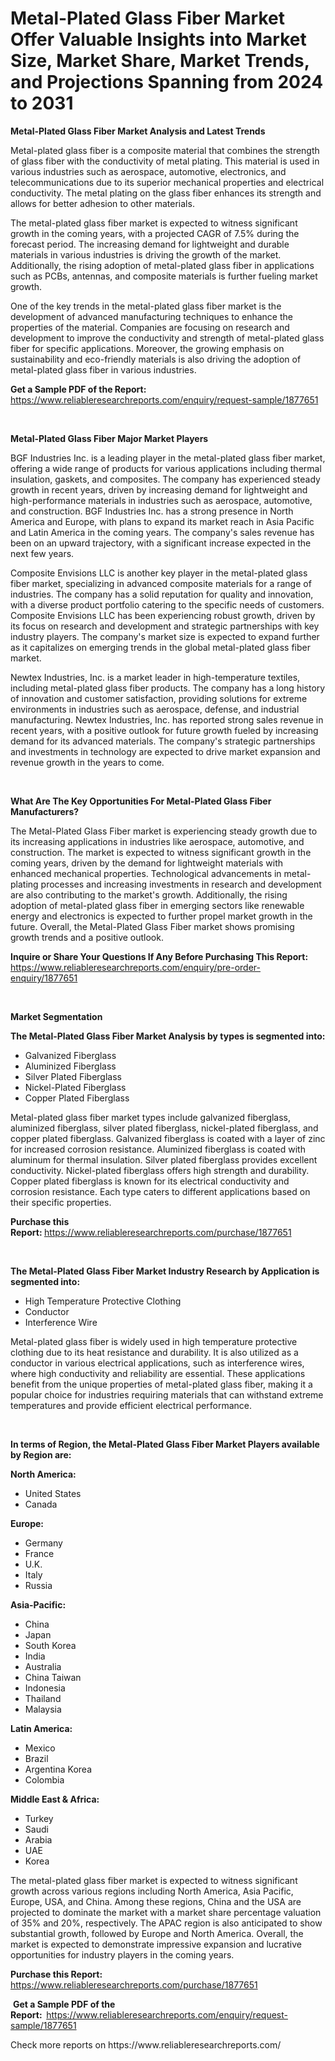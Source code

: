 <p><h1>Metal-Plated Glass Fiber Market Offer Valuable Insights into Market Size, Market Share, Market Trends, and Projections Spanning from 2024 to 2031</h1></p><p><strong>Metal-Plated Glass Fiber Market Analysis and Latest Trends</strong></p>
<p><p>Metal-plated glass fiber is a composite material that combines the strength of glass fiber with the conductivity of metal plating. This material is used in various industries such as aerospace, automotive, electronics, and telecommunications due to its superior mechanical properties and electrical conductivity. The metal plating on the glass fiber enhances its strength and allows for better adhesion to other materials.</p><p>The metal-plated glass fiber market is expected to witness significant growth in the coming years, with a projected CAGR of 7.5% during the forecast period. The increasing demand for lightweight and durable materials in various industries is driving the growth of the market. Additionally, the rising adoption of metal-plated glass fiber in applications such as PCBs, antennas, and composite materials is further fueling market growth.</p><p>One of the key trends in the metal-plated glass fiber market is the development of advanced manufacturing techniques to enhance the properties of the material. Companies are focusing on research and development to improve the conductivity and strength of metal-plated glass fiber for specific applications. Moreover, the growing emphasis on sustainability and eco-friendly materials is also driving the adoption of metal-plated glass fiber in various industries.</p></p>
<p><strong>Get a Sample PDF of the Report:&nbsp;</strong> <a href="https://www.reliableresearchreports.com/enquiry/request-sample/1877651">https://www.reliableresearchreports.com/enquiry/request-sample/1877651</a></p>
<p>&nbsp;</p>
<p><strong>Metal-Plated Glass Fiber Major Market Players</strong></p>
<p><p>BGF Industries Inc. is a leading player in the metal-plated glass fiber market, offering a wide range of products for various applications including thermal insulation, gaskets, and composites. The company has experienced steady growth in recent years, driven by increasing demand for lightweight and high-performance materials in industries such as aerospace, automotive, and construction. BGF Industries Inc. has a strong presence in North America and Europe, with plans to expand its market reach in Asia Pacific and Latin America in the coming years. The company's sales revenue has been on an upward trajectory, with a significant increase expected in the next few years.</p><p>Composite Envisions LLC is another key player in the metal-plated glass fiber market, specializing in advanced composite materials for a range of industries. The company has a solid reputation for quality and innovation, with a diverse product portfolio catering to the specific needs of customers. Composite Envisions LLC has been experiencing robust growth, driven by its focus on research and development and strategic partnerships with key industry players. The company's market size is expected to expand further as it capitalizes on emerging trends in the global metal-plated glass fiber market.</p><p>Newtex Industries, Inc. is a market leader in high-temperature textiles, including metal-plated glass fiber products. The company has a long history of innovation and customer satisfaction, providing solutions for extreme environments in industries such as aerospace, defense, and industrial manufacturing. Newtex Industries, Inc. has reported strong sales revenue in recent years, with a positive outlook for future growth fueled by increasing demand for its advanced materials. The company's strategic partnerships and investments in technology are expected to drive market expansion and revenue growth in the years to come.</p></p>
<p>&nbsp;</p>
<p><strong>What Are The Key Opportunities For Metal-Plated Glass Fiber Manufacturers?</strong></p>
<p><p>The Metal-Plated Glass Fiber market is experiencing steady growth due to its increasing applications in industries like aerospace, automotive, and construction. The market is expected to witness significant growth in the coming years, driven by the demand for lightweight materials with enhanced mechanical properties. Technological advancements in metal-plating processes and increasing investments in research and development are also contributing to the market's growth. Additionally, the rising adoption of metal-plated glass fiber in emerging sectors like renewable energy and electronics is expected to further propel market growth in the future. Overall, the Metal-Plated Glass Fiber market shows promising growth trends and a positive outlook.</p></p>
<p><strong>Inquire or Share Your Questions If Any Before Purchasing This Report:</strong> <a href="https://www.reliableresearchreports.com/enquiry/pre-order-enquiry/1877651">https://www.reliableresearchreports.com/enquiry/pre-order-enquiry/1877651</a></p>
<p>&nbsp;</p>
<p><strong>Market Segmentation</strong></p>
<p><strong>The Metal-Plated Glass Fiber Market Analysis by types is segmented into:</strong></p>
<p><ul><li>Galvanized Fiberglass</li><li>Aluminized Fiberglass</li><li>Silver Plated Fiberglass</li><li>Nickel-Plated Fiberglass</li><li>Copper Plated Fiberglass</li></ul></p>
<p><p>Metal-plated glass fiber market types include galvanized fiberglass, aluminized fiberglass, silver plated fiberglass, nickel-plated fiberglass, and copper plated fiberglass. Galvanized fiberglass is coated with a layer of zinc for increased corrosion resistance. Aluminized fiberglass is coated with aluminum for thermal insulation. Silver plated fiberglass provides excellent conductivity. Nickel-plated fiberglass offers high strength and durability. Copper plated fiberglass is known for its electrical conductivity and corrosion resistance. Each type caters to different applications based on their specific properties.</p></p>
<p><strong>Purchase this Report:&nbsp;</strong><a href="https://www.reliableresearchreports.com/purchase/1877651">https://www.reliableresearchreports.com/purchase/1877651</a></p>
<p>&nbsp;</p>
<p><strong>The Metal-Plated Glass Fiber Market Industry Research by Application is segmented into:</strong></p>
<p><ul><li>High Temperature Protective Clothing</li><li>Conductor</li><li>Interference Wire</li></ul></p>
<p><p>Metal-plated glass fiber is widely used in high temperature protective clothing due to its heat resistance and durability. It is also utilized as a conductor in various electrical applications, such as interference wires, where high conductivity and reliability are essential. These applications benefit from the unique properties of metal-plated glass fiber, making it a popular choice for industries requiring materials that can withstand extreme temperatures and provide efficient electrical performance.</p></p>
<p>&nbsp;</p>
<p><strong>In terms of Region, the Metal-Plated Glass Fiber Market Players available by Region are:</strong></p>
<p>
    <p> <strong> North America: </strong>
        <ul>
            <li>United States</li>
            <li>Canada</li>
        </ul>
        </p> 
    <p> <strong> Europe: </strong>
        <ul>
            <li>Germany</li>
            <li>France</li>
            <li>U.K.</li>
            <li>Italy</li>
            <li>Russia</li>
        </ul>
        </p> 
    <p> <strong> Asia-Pacific: </strong>
        <ul>
            <li>China</li>
            <li>Japan</li>
            <li>South Korea</li>
            <li>India</li>
            <li>Australia</li>
            <li>China Taiwan</li>
            <li>Indonesia</li>
            <li>Thailand</li>
            <li>Malaysia</li>
        </ul>
        </p> 
    <p> <strong> Latin America: </strong>
        <ul>
            <li>Mexico</li>
            <li>Brazil</li>
            <li>Argentina Korea</li>
            <li>Colombia</li>
        </ul>
        </p> 
    <p> <strong> Middle East & Africa: </strong>
        <ul>
            <li>Turkey</li>
            <li>Saudi</li>
            <li>Arabia</li>
            <li>UAE</li>
            <li>Korea</li>
        </ul>
    </p>
    </p>
<p><p>The metal-plated glass fiber market is expected to witness significant growth across various regions including North America, Asia Pacific, Europe, USA, and China. Among these regions, China and the USA are projected to dominate the market with a market share percentage valuation of 35% and 20%, respectively. The APAC region is also anticipated to show substantial growth, followed by Europe and North America. Overall, the market is expected to demonstrate impressive expansion and lucrative opportunities for industry players in the coming years.</p></p>
<p><strong>Purchase this Report: </strong><a href="https://www.reliableresearchreports.com/purchase/1877651">https://www.reliableresearchreports.com/purchase/1877651</a></p>
<p>&nbsp;<strong>Get a Sample PDF of the Report:&nbsp;&nbsp;</strong><a href="https://www.reliableresearchreports.com/enquiry/request-sample/1877651">https://www.reliableresearchreports.com/enquiry/request-sample/1877651</a></p>
<p><strong></strong></p>
<p>Check more reports on https://www.reliableresearchreports.com/</p>